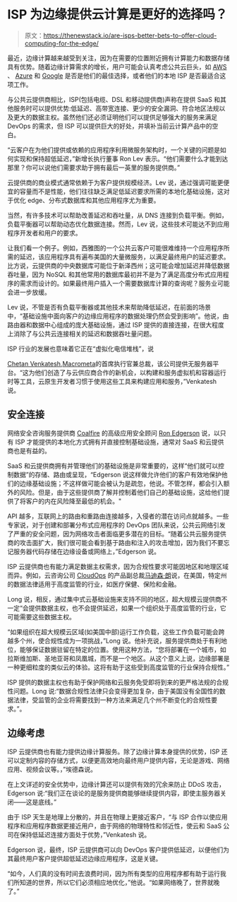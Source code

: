 # ISP 为边缘提供云计算是更好的选择吗？

> 原文：<https://thenewstack.io/are-isps-better-bets-to-offer-cloud-computing-for-the-edge/>

最近，边缘计算越来越受到关注，因为在需要的位置附近拥有计算能力和数据存储具有优势。随着边缘计算需求的增长，用户可能会认真考虑公共云巨头，如 [AWS](https://aws.amazon.com/?utm_content=inline-mention) 、 [Azure](https://azure.microsoft.com/) 和 [Google](https://cloud.google.com/) 是否是他们的最佳选择，或者他们的本地 ISP 是否最适合这项工作。

与公共云提供商相比，ISP(包括电缆、DSL 和移动提供商)声称在提供 SaaS 和其他服务时可以提供优势:低延迟、高带宽连接、更少的安全漏洞、符合地区法规以及更大的数据主权。虽然他们还必须证明他们可以提供足够强大的服务来满足 DevOps 的需求，但 ISP 可以提供巨大的好处，并填补当前云计算产品中的空白。

“云客户在为他们提供或依赖的应用程序利用微服务架构时，一个关键的问题是如何实现和保持超低延迟，”新增长执行董事 Ron Lev 表示。“他们需要什么才能到达那里？你可以说他们需要求助于拥有最后一英里的服务提供商。”

云提供商的商业模式通常依赖于为客户提供规模经济。Lev 说，通过强调可能更便宜的容量而不是性能，他们往往缺乏满足低延迟要求所需的本地化基础设施，这对于优化 edge、分布式数据库和其他应用程序尤为重要。

当然，有许多技术可以帮助改善延迟和吞吐量，从 DNS 连接到负载平衡。例如，负载平衡器可以帮助动态优化数据连接。然而，Lev 说，这些技术可能达不到应用程序开发者和用户的要求。

让我们看一个例子。例如，西雅图的一个公共云客户可能很难维持一个应用程序所需的延迟，该应用程序具有遍布美国的大量微服务，以满足最终用户的延迟要求。比方说，云提供商的中央数据库可能位于新泽西州；这可能会增加延迟并降低数据吞吐量，因为 NoSQL 和其他常用的数据库最初并不是为了满足高度分布式应用程序的需求而设计的。如果最终用户插入一个需要数据库计算的查询呢？服务业可能会进一步放缓。

Lev 说，不管是否有负载平衡器或其他技术来帮助降低延迟，在前面的场景中，“基础设施中面向客户的边缘应用程序的数据处理仍然会受到影响”。他说，由路由器和数据中心组成的庞大基础设施，通过 ISP 提供的直接连接，在很大程度上消除了与公共云连接相关的延迟和数据吞吐量问题。

ISP 行业的发展也意味着它正在“虚拟化电信堆栈”，说

[Chetan Venkatesh](https://www.linkedin.com/in/chetanvenkatesh),[Macrometa](https://www.macrometa.com/)的首席执行官兼总裁，该公司提供无服务器平台。“这为他们创造了与云供应商合作的新机会，以构建和服务虚拟机和容器运行时等工具，云原生开发者习惯于使用这些工具来构建应用和服务，”Venkatesh 说。

## 安全连接

网络安全咨询服务提供商 [Coalfire](https://www.coalfire.com/) 的高级应用安全顾问 [Ron Edgerson](https://www.linkedin.com/in/ronedgerson1) 说，以只有 ISP 才能提供的本地化方式拥有并直接控制基础设施，通常对 SaaS 和云提供商也是有益的。

SaaS 和云提供商拥有并管理他们的基础设施是非常重要的，这样“他们就可以控制数据”的存储、路由或呈现，“Edgerson 说这样做允许他们的客户有效地保护他们的边缘基础设施；不这样做可能会被认为是疏忽，他说。不管怎样，都会引入额外的风险。但是，由于这些提供商了解并控制着他们自己的基础设施，这给他们提供了将客户的内在风险降至最低的机会。"

API 越多，互联网上的路由和重路由连接越多，入侵者的潜在访问点就越多。一些专家说，对于创建和部署分布式应用程序的 DevOps 团队来说，公共云网络引发了严重的安全问题，因为网络攻击者面临更多潜在的目标。“随着公共云服务提供商的攻击面扩大，我们很可能会看到基于路由和注入的攻击增加，因为我们不要忘记服务器代码存储在边缘设备或网络上，”Edgerson 说。

ISP 云提供商也有能力满足数据主权需求，因为合规性要求可能因地区和地理区域而异。例如，云咨询公司 [CloudOps](https://www.cloudops.com/) 的产品副总裁[马迪森·朗](https://www.linkedin.com/in/maddison-long/)说，在美国，特定州的数据法律适用于高度监管的行业，如医疗保健、保险和金融。

Long 说，相反，通过集中式云基础设施来支持不同的地区，超大规模云提供商不一定“会提供数据主权，也不会提供延迟，如果一个组织处于高度监管的行业，它可能需要这些数据主权。

“如果组织在超大规模云区域(如美国中部)运行工作负载，这些工作负载可能会跨越多个州，使合规性成为一项挑战，”Long 说。他补充说，服务提供商处于有利地位，能够保证数据驻留在特定的位置。使用这种方法，“您将部署在一个城市，如拉斯维加斯、圣地亚哥和凤凰城，而不是一个地区。从这个意义上说，边缘部署是一种更细粒度的类似云的体验。这将有助于这些受到高度监管的行业保持合规性。”

ISP 提供的数据主权也有助于保护网络和云服务免受即将到来的更严格法规的合规性问题。Long 说:“数据合规性法律只会变得更加复杂，由于美国没有全国性的数据法律，受监管的企业将需要找到一种方法来满足几个州不断变化的合规性要求。”。

## 边缘考虑

ISP 云提供商也有能力提供边缘计算服务。除了边缘计算本身提供的优势，ISP 还可以定制内容的存储方式，以便更高效地向最终用户提供内容，无论是游戏、网络应用、视频会议等。，”埃德森说。

在上文详述的安全优势中，边缘计算还可以提供有效的冗余来防止 DDoS 攻击，Edgerson 说:“我们正在谈论的是服务提供商能够继续提供内容，即使主服务器关闭——这是底线。”

由于 ISP 天生是地理上分散的，并且在物理上更接近客户，“与 ISP 合作以使应用程序和应用程序数据更接近用户，由于网络的物理特性和邻近性，使云和 SaaS 公司在保持低延迟连接方面处于优势，”Venkatesh 说。

Edgerson 说，最终，ISP 云提供商可以向 DevOps 客户提供低延迟，以便他们为其最终用户客户提供超低延迟边缘应用程序，这是关键。

“如今，人们真的没有时间去浪费时间，因为所有类型的应用程序都有助于运行我们所知道的世界，所以它们必须相应地优化，”他说。“如果网络晚了，世界就晚了。”

<svg xmlns:xlink="http://www.w3.org/1999/xlink" viewBox="0 0 68 31" version="1.1"><title>Group</title> <desc>Created with Sketch.</desc></svg>